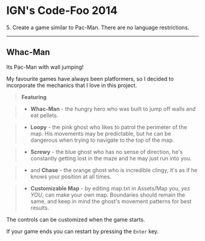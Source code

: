 
IGN's Code-Foo 2014
=============

5\. Create a game similar to Pac-Man. There are no language restrictions.

--------

Whac-Man
--------

Its Pac-Man with wall jumping!

My favourite games have always been platformers, so I decided to incorporate the mechanics that I love in this project.

> **Featuring**

> - **Whac-Man** - the hungry hero who was built to jump off walls and eat pellets.

> - **Loopy** - the pink ghost who likes to patrol the perimeter of the map. His movements may be predictable, but he can be dangerous when trying to navigate to the top of the map.
 
> - **Screwy** - the blue ghost who has no sense of direction, he's constantly getting lost in the maze and he may just run into you.

> - and **Chase** - the orange ghost who is incredible clingy, it's as if he knows your position at all times. 

> - **Customizable Map** - by editing map.txt in Assets/Map you, *yes YOU*, can make your own map. Boundaries should remain the same, and keep in mind the ghost's movement patterns for best results.

The controls can be customized when the game starts.

If your game ends you can restart by pressing the `Enter` key.
